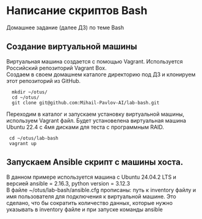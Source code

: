 # Написание скриптов Bash
Домашнее задание (далее ДЗ) по теме Bash
## Создание виртуальной машины
Виртуальная машина создается с помощью Vagrant. Используется Российский репозиторий Vagrant Box.  
Создаем в своем домашнем каталоге директорию под ДЗ и клонируем этот репозиторий из GitHub.
```
  mkdir ~/otus/
  cd ~/otus/
  git clone git@github.com:Mihail-Pavlov-AI/lab-bash.git
```
Переходим в каталог и запускаем установку виртуальной машины, используем Vagrant файл. Будет установелена виртуальная машина Ubuntu 22.4 с 4мя дисками для теста с программным RAID.
```
 cd ~/otus/lab-bash
 vagrant up 
```
## Запускаем Ansible скрипт с машины хоста.
В данном примере используется машина с Ubuntu 24.04.2 LTS и версией ansible = 2.16.3, python version = 3.12.3  
В файле ~/otus/lab-bash/ansible.cfg прописаны: путь к  inventory файлу и имя пользователя для подключения к виртуальной машине.
Это сделано, что бы сократить количество данных, которые нужно указывать в inventory файле и при запуске команды ansible
